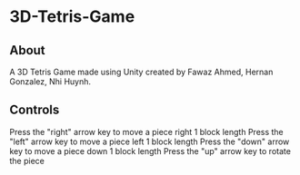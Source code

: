 # 3D-Tetris-Game

## About
A 3D Tetris Game made using Unity created by Fawaz Ahmed, Hernan Gonzalez, Nhi Huynh. 

## Controls
Press the "right" arrow key to move a piece right 1 block length
Press the "left" arrow key to move a piece left 1 block length
Press the "down" arrow key to move a piece down 1 block length
Press the "up" arrow key to rotate the piece
